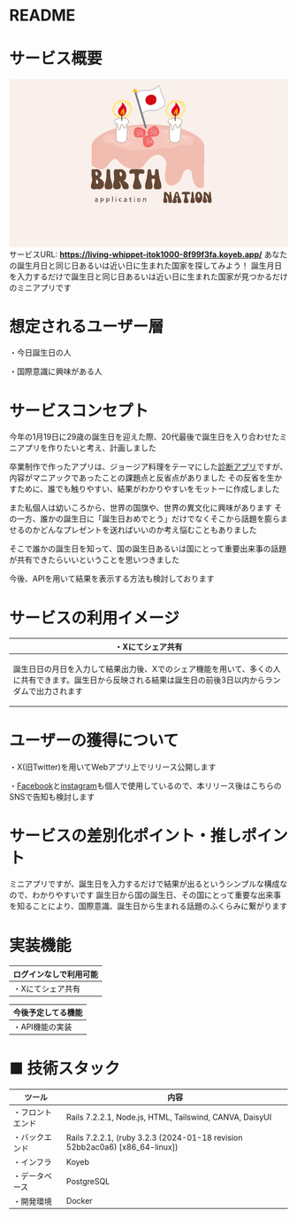 # README

# サービス概要
![birthnation](app/assets/images/default_ogp.png)
サービスURL: **https://living-whippet-itok1000-8f99f3fa.koyeb.app/**
あなたの誕生月日と同じ日あるいは近い日に生まれた国家を探してみよう！
誕生月日を入力するだけで誕生日と同じ日あるいは近い日に生まれた国家が見つかるだけのミニアプリです

# 想定されるユーザー層
・今日誕生日の人

・国際意識に興味がある人

# サービスコンセプト
今年の1月19日に29歳の誕生日を迎えた際、20代最後で誕生日を入り合わせたミニアプリを作りたいと考え、計画しました

卒業制作で作ったアプリは、ジョージア料理をテーマにした[診断アプリ](https://gamarjoba.jp/)ですが、内容がマニアックであったことの課題点と反省点がありました
その反省を生かすために、誰でも触りやすい、結果がわかりやすいをモットーに作成しました

また私個人は幼いころから、世界の国旗や、世界の異文化に興味があります
その一方、誰かの誕生日に「誕生日おめでとう」だけでなくそこから話題を膨らませるのかどんなプレゼントを送ればいいのか考え悩むこともありました

そこで誰かの誕生日を知って、国の誕生日あるいは国にとって重要出来事の話題が共有できたらいいということを思いつきました

今後、APIを用いて結果を表示する方法も検討しております

# サービスの利用イメージ
|・Xにてシェア共有|
| :------------------------------------------------------------------------------------------------: |
|<p align="left">誕生日日の月日を入力して結果出力後、Xでのシェア機能を用いて、多くの人に共有できます。誕生日から反映される結果は誕生日の前後3日以内からランダムで出力されます|

# ユーザーの獲得について
・X(旧Twitter)を用いてWebアプリ上でリリース公開します

・[Facebook](https://ja-jp.facebook.com/people/%E4%BC%8A%E8%97%A4%E5%81%A5%E5%A4%AA/pfbid0qTUGyTWXz25SVuS13YzG1G9jjtxvKQS9i6cuABJtmjcE3wD2pyQQmEQHQA8XquTgl/)と[instagram](https://www.instagram.com/uotiatnek2525/?igsh=OGQ5ZDc2ODk2ZA%3D%3D&utm_source=qr)も個人で使用しているので、本リリース後はこちらのSNSで告知も検討します


# サービスの差別化ポイント・推しポイント
ミニアプリですが、誕生日を入力するだけで結果が出るというシンプルな構成なので、わかりやすいです
誕生日から国の誕生日、その国にとって重要な出来事を知ることにより、国際意識、誕生日から生まれる話題のふくらみに繋がります

# 実装機能
|ログインなしで利用可能|
| -------- |
|・Xにてシェア共有|

|今後予定してる機能|
| -------- |
|・API機能の実装|

# ■ 技術スタック
|ツール| 内容 |
| -------- | -------- |
|・フロントエンド| Rails 7.2.2.1, Node.js, HTML, Tailswind, CANVA, DaisyUI|
|・バックエンド| Rails 7.2.2.1, (ruby 3.2.3 (2024-01-18 revision 52bb2ac0a6) [x86_64-linux])|
|・インフラ| Koyeb|
|・データベース| PostgreSQL|
|・開発環境|Docker|